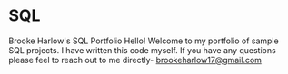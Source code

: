# SQL
Brooke Harlow's SQL Portfolio 
Hello! Welcome to my portfolio of sample SQL projects. I have written this code myself. 
If you have any questions please feel to reach out to me directly- brookeharlow17@gmail.com
